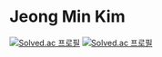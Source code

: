 # Jeong Min Kim

[![Solved.ac
프로필](http://mazassumnida.wtf/api/v2/generate_badge?boj=jm0514)](https://solved.ac/jm0514)
[![Solved.ac
프로필](http://mazassumnida.wtf/api/mini/generate_badge?boj=jm0514)](https://solved.ac/jm0514)

